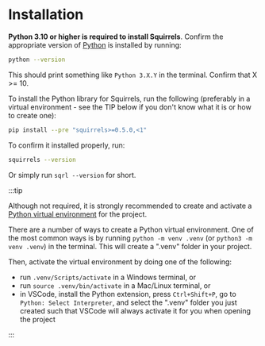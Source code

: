 # Installation

**Python 3.10 or higher is required to install Squirrels**. Confirm the appropriate version of [Python](https://www.python.org/downloads/) is installed by running:

```bash
python --version
```

This should print something like `Python 3.X.Y` in the terminal. Confirm that X >= 10.

To install the Python library for Squirrels, run the following (preferably in a virtual environment - see the TIP below if you don't know what it is or how to create one):

```bash
pip install --pre "squirrels>=0.5.0,<1"
```

To confirm it installed properly, run:

```bash
squirrels --version
```

Or simply run `sqrl --version` for short.

:::tip

Although not required, it is strongly recommended to create and activate a [Python virtual environment](https://realpython.com/python-virtual-environments-a-primer/) for the project.

There are a number of ways to create a Python virtual environment. One of the most common ways is by running `python -m venv .venv` (or `python3 -m venv .venv`) in the terminal. This will create a ".venv" folder in your project.

Then, activate the virtual environment by doing one of the following:
- run `.venv/Scripts/activate` in a Windows terminal, or
- run `source .venv/bin/activate` in a Mac/Linux terminal, or
- in VSCode, install the Python extension, press `Ctrl+Shift+P`, go to `Python: Select Interpreter`, and select the ".venv" folder you just created such that VSCode will always activate it for you when opening the project

:::
